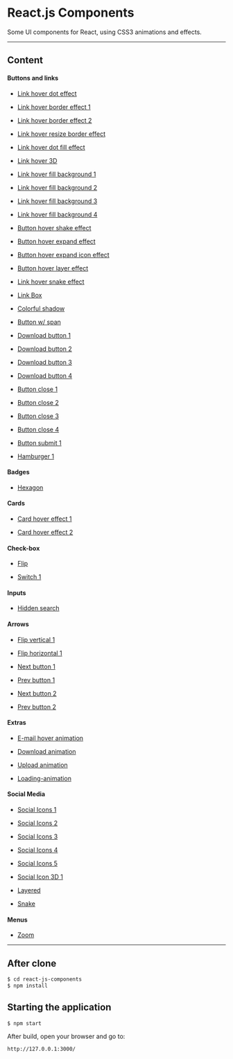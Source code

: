 # React.js Components

Some UI components for React, using CSS3 animations and effects.

---

## Content

#### Buttons and links

* [Link hover dot effect](https://github.com/EduardoRotundaro/react-js-components/tree/master/src/templates/buttons/hover-effects-1)

* [Link hover border effect 1](https://github.com/EduardoRotundaro/react-js-components/tree/master/src/templates/buttons/hover-effects-2)

* [Link hover border effect 2](https://github.com/EduardoRotundaro/react-js-components/tree/master/src/templates/buttons/hover-effects-3)

* [Link hover resize border effect](https://github.com/EduardoRotundaro/react-js-components/tree/master/src/templates/buttons/hover-effects-4)

* [Link hover dot fill effect](https://github.com/EduardoRotundaro/react-js-components/tree/master/src/templates/buttons/hover-effects-5)

* [Link hover 3D](https://github.com/EduardoRotundaro/react-js-components/tree/master/src/templates/buttons/hover-effects-6)

* [Link hover fill background 1](https://github.com/EduardoRotundaro/react-js-components/tree/master/src/templates/buttons/hover-effects-7)

* [Link hover fill background 2](https://github.com/EduardoRotundaro/react-js-components/tree/master/src/templates/buttons/hover-effects-8)

* [Link hover fill background 3](https://github.com/EduardoRotundaro/react-js-components/tree/master/src/templates/buttons/hover-effects-9)

* [Link hover fill background 4](https://github.com/EduardoRotundaro/react-js-components/tree/master/src/templates/buttons/hover-effects-10)

* [Button hover shake effect](https://github.com/EduardoRotundaro/react-js-components/tree/master/src/templates/buttons/hover-effects-11)

* [Button hover expand effect](https://github.com/EduardoRotundaro/react-js-components/tree/master/src/templates/buttons/hover-effects-12)

* [Button hover expand icon effect](https://github.com/EduardoRotundaro/react-js-components/tree/master/src/templates/buttons/hover-effects-13)

* [Button hover layer effect ](https://github.com/EduardoRotundaro/react-js-components/tree/master/src/templates/buttons/hover-effects-14)

* [Link hover snake effect](https://github.com/EduardoRotundaro/react-js-components/tree/master/src/templates/buttons/hover-effects-15)

* [Link Box](https://github.com/EduardoRotundaro/react-js-components/tree/master/src/templates/buttons/hover-effects-16)

* [Colorful shadow](https://github.com/EduardoRotundaro/react-js-components/tree/master/src/templates/buttons/hover-effects-17)

* [Button w/ span](https://github.com/EduardoRotundaro/react-js-components/tree/master/src/templates/buttons/hover-effects-18)

* [Download button 1](https://github.com/EduardoRotundaro/react-js-components/tree/master/src/templates/buttons/download-1)

* [Download button 2](https://github.com/EduardoRotundaro/react-js-components/tree/master/src/templates/buttons/download-2)

* [Download button 3](https://github.com/EduardoRotundaro/react-js-components/tree/master/src/templates/buttons/download-3)

* [Download button 4](https://github.com/EduardoRotundaro/react-js-components/tree/master/src/templates/buttons/download-4)

* [Button close 1](https://github.com/EduardoRotundaro/react-js-components/tree/master/src/templates/buttons/close-1)

* [Button close 2](https://github.com/EduardoRotundaro/react-js-components/tree/master/src/templates/buttons/close-2)

* [Button close 3](https://github.com/EduardoRotundaro/react-js-components/tree/master/src/templates/buttons/close-3)

* [Button close 4](https://github.com/EduardoRotundaro/react-js-components/tree/master/src/templates/buttons/close-4)

* [Button submit 1](https://github.com/EduardoRotundaro/react-js-components/tree/master/src/templates/buttons/submit-1)

* [Hamburger 1](https://github.com/EduardoRotundaro/react-js-components/tree/master/src/templates/buttons/hamburger-1)

#### Badges

* [Hexagon](https://github.com/EduardoRotundaro/react-js-components/tree/master/src/templates/badges/hexagon)

#### Cards

* [Card hover effect 1](https://github.com/EduardoRotundaro/react-js-components/tree/master/src/templates/cards/hover-effect-1)

* [Card hover effect 2](https://github.com/EduardoRotundaro/react-js-components/tree/master/src/templates/cards/hover-effect-2)

#### Check-box

* [Flip](https://github.com/EduardoRotundaro/react-js-components/tree/master/src/templates/check-box/flip)

* [Switch 1](https://github.com/EduardoRotundaro/react-js-components/tree/master/src/templates/check-box/switch-1)

#### Inputs

* [Hidden search](https://github.com/EduardoRotundaro/react-js-components/tree/master/src/templates/inputs/hidden-search-1)

#### Arrows

* [Flip vertical 1](https://github.com/EduardoRotundaro/react-js-components/tree/master/src/templates/arrows/arrow-switch-vertical-1)

* [Flip horizontal 1](https://github.com/EduardoRotundaro/react-js-components/tree/master/src/templates/arrows/arrow-switch-horizontal-1)

* [Next button 1](https://github.com/EduardoRotundaro/react-js-components/tree/master/src/templates/arrows/next-1)

* [Prev button 1](https://github.com/EduardoRotundaro/react-js-components/tree/master/src/templates/arrows/prev-1)

* [Next button 2](https://github.com/EduardoRotundaro/react-js-components/tree/master/src/templates/arrows/next-2)

* [Prev button 2](https://github.com/EduardoRotundaro/react-js-components/tree/master/src/templates/arrows/prev-2)

#### Extras

* [E-mail hover animation](https://github.com/EduardoRotundaro/react-js-components/tree/master/src/templates/extras/mail)

* [Download animation](https://github.com/EduardoRotundaro/react-js-components/tree/master/src/templates/extras/download)

* [Upload animation](https://github.com/EduardoRotundaro/react-js-components/tree/master/src/templates/extras/upload)

* [Loading-animation](https://github.com/EduardoRotundaro/react-js-components/tree/master/src/templates/extras/loading)

#### Social Media

* [Social Icons 1](https://github.com/EduardoRotundaro/react-js-components/tree/master/src/templates/social-media/icons-1)

* [Social Icons 2](https://github.com/EduardoRotundaro/react-js-components/tree/master/src/templates/social-media/icons-2)

* [Social Icons 3](https://github.com/EduardoRotundaro/react-js-components/tree/master/src/templates/social-media/icons-3)

* [Social Icons 4](https://github.com/EduardoRotundaro/react-js-components/tree/master/src/templates/social-media/icons-4)

* [Social Icons 5](https://github.com/EduardoRotundaro/react-js-components/tree/master/src/templates/social-media/icons-5)

* [Social Icon 3D 1](https://github.com/EduardoRotundaro/react-js-components/tree/master/src/templates/social-media/3d-icon-1)

* [Layered](https://github.com/EduardoRotundaro/react-js-components/tree/master/src/templates/social-media/layered)

* [Snake](https://github.com/EduardoRotundaro/react-js-components/tree/master/src/templates/social-media/snake)

#### Menus

* [Zoom](https://github.com/EduardoRotundaro/react-js-components/tree/master/src/templates/menu/zoom)

---

## After clone

```sh
$ cd react-js-components
$ npm install
```

## Starting the application

```sh
$ npm start
```

After build, open your browser and go to:

```sh
http://127.0.0.1:3000/
```
